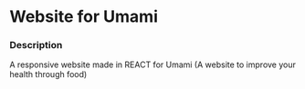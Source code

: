 # Website for Umami

### Description
A responsive website made in REACT for Umami
(A website to improve your health through food)

